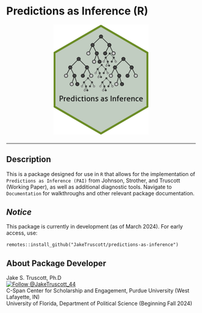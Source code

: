 # **Predictions as Inference (R)**

<div style="text-align: center;">

  <img src="Misc/PAI_hex.png" alt="Predictions as Inference (R)" style="width: 50%; max-width: 300px; margin-bottom: 10px;" />
</div>
<hr style="margin-top: 10px; margin-bottom: 10px;">
     
## Description
This is a package designed for use in ```R``` that allows for the implementation of ``` Predictions as Inference (PAI) ``` from Johnson, Strother, and Truscott (Working Paper), as well as additional diagnostic tools. Navigate to ``` Documentation ``` for walkthroughs and other relevant package documentation.


## *Notice* 
This package is currently in development (as of March 2024). For early access, use:

```
remotes::install_github("JakeTruscott/predictions-as-inference")
```

## About Package Developer
  
Jake S. Truscott, Ph.D  
[![Follow @JakeTruscott_44](https://img.shields.io/twitter/follow/JakeTruscott_44?style=social)](https://twitter.com/JakeTruscott_44) <br> C-Span Center for Scholarship and Engagement, Purdue University (West Lafayette, IN) <br>
University of Florida, Department of Political Science (Beginning Fall 2024)

